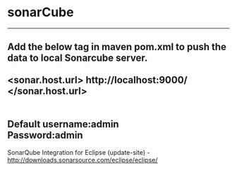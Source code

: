 # sonarCube
------------------------------------------------------------------------------------
Add the below tag in maven pom.xml to push the data to local Sonarcube server.<br>
<properties><br>
   <sonar.host.url> http://localhost:9000/ </sonar.host.url><br>
  </properties><br>
  <br>
  Default username:admin<br>
  Password:admin<br>
  --------------------------------------------------------------------------------
SonarQube Integration for Eclipse (update-site) -
 http://downloads.sonarsource.com/eclipse/eclipse/
